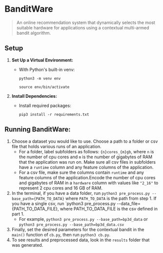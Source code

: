 # BanditWare

> An online recommendation system that dynamically selects the most suitable hardware for applications using a contextual multi-armed bandit algorithm.

## Setup
1. **Set Up a Virtual Environment:**
    - With Python's built-in venv:
      
      `python3 -m venv env`
      
      `source env/bin/activate`

2. **Install Dependencies:**
    - Install  required packages:
      
      `pip3 install -r requirements.txt`

## Running BanditWare:
1. Choose a dataset you would like to use. Choose a path to a folder or csv file that holds various runs of an application.
    - For a folder, label subfolders as follows: `{n}cores_{m}gb`, where `n` is the number of cpu cores and `m` is the number of gigabytes of RAM that the application was run on. Make sure all csv files in subfolders have a `runtime` column and any feature columns of the application.
    - For a csv file, make sure the columns contain `runtime` and any feature columns of the application.Encode the number of cpu cores and gigabytes of RAM in a `hardware` column with values like `"2_16"` to represent 2 cpu cores and 16 GB of RAM.
2. In the terminal, if you have a data folder, run `python3 pre_process.py --base_path={PATH_TO_DATA}` where `PATH_TO_DATA` is the path from step 1. If you have a single csv, run `python3 pre_process.py --data_file={PATH_TO_DATA_FILE}, where PATH_TO_DATA_FILE is the csv defined in part 1.
    - For example, `python3 pre_process.py --base_path=bp3d_data` or `python3 pre_process.py --base_path=bp3d_data.csv`
3. Finally, set the desired parameters for the contextual bandit in the `main()` function of `cb.py`, then run `python3 cb.py`.
4. To see results and preprocessed data, look in the `results` folder that was generated.
